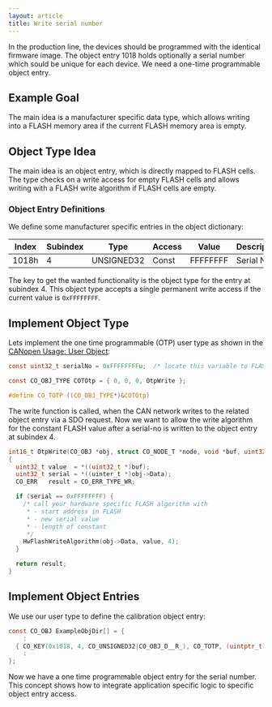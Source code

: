 ```yaml
---
layout: article
title: Write serial number
---
```


In the production line, the devices should be programmed with the identical firmware image. The object entry 1018 holds optionally a serial number which sould be unique for each device. We need a one-time programmable object entry.

<!--more-->

## Example Goal

The main idea is a manufacturer specific data type, which allows writing into a FLASH memory area if the current FLASH memory area is empty.

## Object Type Idea

The main idea is an object entry, which is directly mapped to FLASH cells. The type checks on a write access for empty FLASH cells and allows writing with a FLASH write algorithm if FLASH cells are empty.


### Object Entry Definitions

We define some manufacturer specific entries in the object dictionary:

| Index | Subindex | Type       | Access     | Value    | Description        |
| ----- | -------- | ---------- | ---------- | -------- | ------------------ |
| 1018h | 4        | UNSIGNED32 | Const      | FFFFFFFF | Serial No.         |

The key to get the wanted functionality is the object type for the entry at subindex 4. This object type accepts a single permanent write access if the current value is `0xFFFFFFFF`.

## Implement Object Type

Lets implement the one time programmable (OTP) user type as shown in the [CANopen Usage: User Object](/docs/usecase/dictionary#user-objects):

```c
const uint32_t serialNo = 0xFFFFFFFFu;  /* locate this variable to FLASH and initialize with empty cell value */

const CO_OBJ_TYPE COTOtp = { 0, 0, 0, OtpWrite };

#define CO_TOTP ((CO_OBJ_TYPE*)&COTOtp)
```

The write function is called, when the CAN network writes to the related object entry via a SDO request.
Now we want to allow the write algorithm for the constant FLASH value after a serial-no is written to the object entry at subindex 4.

```c
int16_t OtpWrite(CO_OBJ *obj, struct CO_NODE_T *node, void *buf, uint32_t size)
{
  uint32_t value  = *((uint32_t *)buf);
  uint32_t serial = *((uinter_t *)obj->Data);
  CO_ERR   result = CO_ERR_TYPE_WR;

  if (serial == 0xFFFFFFFF) {
    /* call your hardware specific FLASH algorithm with
     * - start address in FLASH 
     * - new serial value
     * - length of constant
     */
    HwFlashWriteAlgorithm(obj->Data, value, 4);
  }

  return result;
}
```

## Implement Object Entries


We use our user type to define the calibration object entry:

```c
const CO_OBJ ExampleObjDir[] = {
    :
  { CO_KEY(0x1018, 4, CO_UNSIGNED32|CO_OBJ_D__R_), CO_TOTP, (uintptr_t)&serialNo },
    :
};
```

Now we have a one time programmable object entry for the serial number. This concept shows how to integrate application specific logic to specific object entry access.
